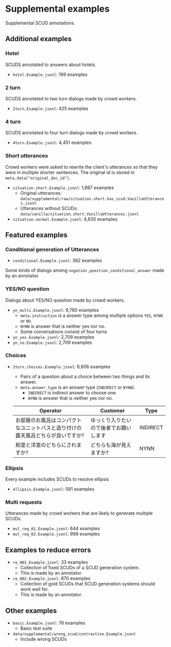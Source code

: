 
# Supplemental examples

Supplemental SCUD annotations.

## Additional examples

### Hotel

SCUDS annotated to answers about hotels.

- ``hotel.Example.jsonl``: 199 examples

### 2 turn

SCUDS annotated to two turn dialogs made by crowd workers.

- ``2turn.Example.jsonl``: 425 examples

### 4 turn

SCUDS annotated to four turn dialogs made by crowd workers.

- ``4turn.Example.jsonl``: 4,451 examples

### Short utterances

Crowd workers were asked to rewrite the client's utterances so that they were in multiple shorter sentences.
The original id is stored in ``meta.data["original_doc_id"]``.

- ``situation.short.Example.jsonl``: 1,887 examples
    - Original utterances: ``data/supplemental/raw/situation.short.has_scud.VanillaUtterances.jsonl``
    - Utterances without SCUDs: ``data/vanilla/situation.short.VanillaUtterances.jsonl``
- ``situation.normal.Example.jsonl``: 4,830 examples

## Featured examples

### Conditional generation of Utterances

- ``conditional.Example.jsonl``: 362 examples

Some kinds of dialogs among ``negation`` ,``question`` ,``conditional_answer`` made by an annotator.

### YES/NO question

Dialogs about YES/NO question made by crowd workers.

- ``yn_multi.Example.jsonl``: 9,780 examples
    - ``meta.instruction`` is a answer type among multiple options ``YES``, ``NYNN`` or ``NO``.
    - ``NYNN`` is answer that is neither yes nor no.
    - Some conversations consist of four turns
- ``yn_yes.Example.jsonl``: 2,709 examples
- ``yn_no.Example.jsonl``: 2,709 examples

### Choices

- ``2turn_choices.Example.jsonl``: 6,606 examples
    - Pairs of a question about a choice between two things and its answer.
    - ``meta.answer_type`` is an answer type (``INDIRECT`` or  ``NYNN``).
        - ``INDIRECT`` is indirect answer to choose one.
        - ``NYNN`` is answer that is neither yes nor no.

    | Operator | Customer | Type |
    | --- | --- | --- |
    | お部屋のお風呂はコンパクトなユニットバスと造り付けの露天風呂どちらが良いですか? | ゆっくり入りたいので後者でお願いします | INDIRECT |
    | 和室と洋室のどちらにされますか? | どちらも海が見えますか? | NYNN |

### Ellipsis

Every example includes SCUDs to resolve ellipsis

- ``ellipsis.Example.jsonl``: 591 examples

### Multi requests

Utterances made by crowd workers that are likely to generate multiple SCUDs.

- ``mul_req_01.Example.jsonl``: 644 examples
- ``mul_req_02.Example.jsonl``: 998 examples

## Examples to reduce errors

- ``re_001.Example.jsonl``: 33 examples
    - Collection of fixed SCUDs of a SCUD generation system.
    - This is made by an annotator.
- ``re_002.Example.jsonl``: 870 examples
    - Collection of gold SCUDs that SCUD generation systems should work well for.
    - This is made by an annotator.

## Other examples

- ``basic.Example.jsonl``: 76 examples
    - Basic test suite
- ``data/supplemental/wrong_scud/contrastive.Example.jsonl``
    - Include wrong SCUDs

